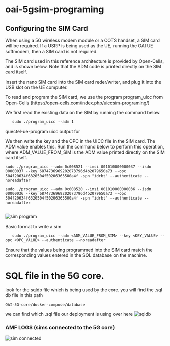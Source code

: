# oai-5gsim-programing
## Configuring the SIM Card

When using a 5G wireless modem module or a COTS handset, a SIM card will be required. If a USRP is being used as the UE, running the OAI UE softmodem, then a SIM card is not required.

The SIM card used in this reference architecture is provided by Open-Cells, and is shown below. Note that the ADM code is printed directly on the SIM card itself.

Insert the nano SIM card into the SIM card reder/writer, and plug it into the USB slot on the UE computer.

To read and program the SIM card, we use the program program_uicc from Open-Cells (https://open-cells.com/index.php/uiccsim-programing/)

We first read the existing data on the SIM by running the command below.
```
   sudo ./program_uicc --adm 1
```
quectel-ue-program uicc output for 

We then write the key and the OPC in the UICC file in the SIM card. The ADM value enables this. Run the command below to perform this operation, where ADM_VALUE_FROM_SIM is the ADM value printed directly on the SIM card itself.
```
sudo ./program_uicc --adm 0c008521 --imsi 001010000000037 --isdn 00000037 --key 6874736969202073796d4b2079650a73 --opc 504f20634f6320504f50206363500a4f -spn "idrbt" --authenticate --noreadafter 

```

```
sudo ./program_uicc --adm 0c008520 --imsi 001010000000036 --isdn 00000036 --key 6874736969202073796d4b2079650a73 --opc 504f20634f6320504f50206363500a4f -spn "idrbt" --authenticate --noreadafter 


```
![sim program](https://github.com/abhic137/oai-5gsim-programing/assets/46273637/4dfb64d6-5221-432a-8d83-dbb98c582aa5)



Basic format to write a sim
```
   sudo ./program_uicc --adm <ADM_VALUE_FROM_SIM> --key <KEY_VALUE> --opc <OPC_VALUE> --authenticate --noreadafter 
```


Ensure that the values being programmed into the SIM card match the corresponding values entered in the SQL database on the machine. 
# SQL file in the 5G core.
look for the sqldb file which is being used by the core.
you will find the .sql db file in this path
```
OAI-5G-core/docker-compose/database
```
we can find which .sql file our deployment is using over here
![sqldb](https://github.com/abhic137/oai-5gsim-programing/assets/46273637/d11f7264-e94e-4eb8-9f9d-5fd715744109)


### AMF LOGS (sims connected to the 5G core)
![sim connected](https://github.com/abhic137/oai-5gsim-programing/assets/46273637/9deff597-2e77-4baf-803e-be337daa211b)
